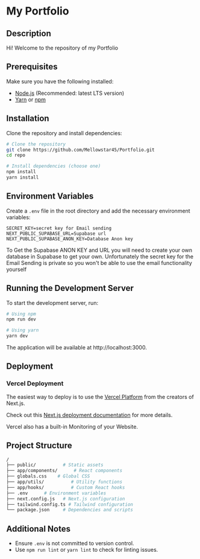 # My Portfolio

## Description

Hi! Welcome to the repository of my Portfolio

## Prerequisites

Make sure you have the following installed:

- [Node.js](https://nodejs.org/) (Recommended: latest LTS version)
- [Yarn](https://yarnpkg.com/) or [npm](https://www.npmjs.com/)

## Installation

Clone the repository and install dependencies:

```bash
# Clone the repository
git clone https://github.com/Mellowstar45/Portfolio.git
cd repo

# Install dependencies (choose one)
npm install
yarn install
```

## Environment Variables

Create a `.env` file in the root directory and add the necessary environment variables:

```env
SECRET_KEY=secret key for Email sending
NEXT_PUBLIC_SUPABASE_URL=Supabase url
NEXT_PUBLIC_SUPABASE_ANON_KEY=Database Anon key
```
To Get the Supabase ANON KEY and URL you will need to create your own database in Supabase to get your own.
Unfortunately the secret key for the Email Sending is private so you won't be able to use the email functionality yourself

## Running the Development Server

To start the development server, run:

```bash
# Using npm
npm run dev

# Using yarn
yarn dev
```

The application will be available at http://localhost:3000.

## Deployment

### Vercel Deployment

The easiest way to deploy is to use the [Vercel Platform](https://vercel.com/new?utm_medium=default-template&filter=next.js&utm_source=create-next-app&utm_campaign=create-next-app-readme) from the creators of Next.js.

Check out this [Next.js deployment documentation](https://nextjs.org/docs/app/building-your-application/deploying) for more details.

Vercel also has a built-in Monitoring of your Website.
## Project Structure

```bash
/
├── public/          # Static assets
├── app/components/      # React components
├── globals.css    # Global CSS
├── app/utils/          # Utility functions
├── app/hooks/          # Custom React hooks
├── .env      # Environment variables
├── next.config.js   # Next.js configuration
├── tailwind.config.ts # Tailwind configuration
└── package.json     # Dependencies and scripts
```

## Additional Notes

- Ensure `.env` is not committed to version control.
- Use `npm run lint` or `yarn lint` to check for linting issues.